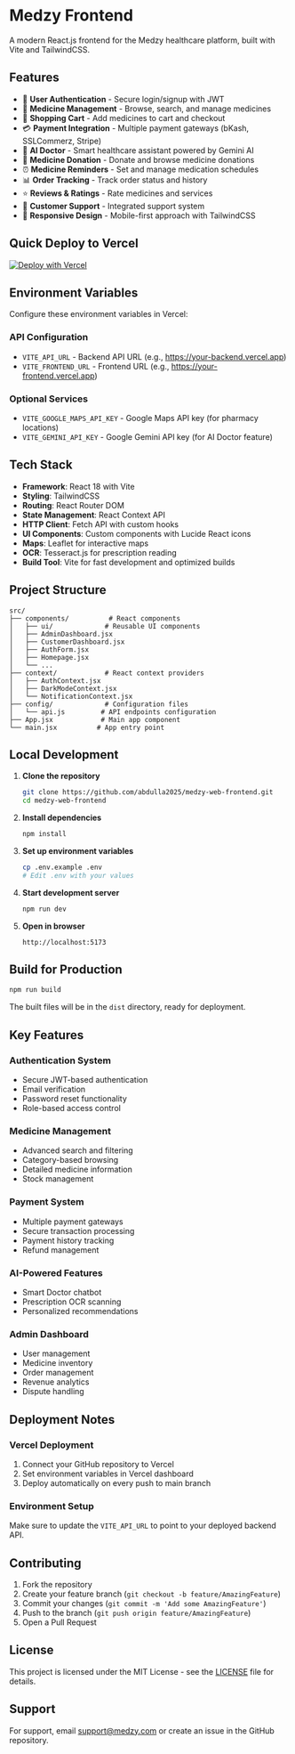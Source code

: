 # Medzy Frontend

A modern React.js frontend for the Medzy healthcare platform, built with Vite and TailwindCSS.

## Features

- 🔐 **User Authentication** - Secure login/signup with JWT
- 💊 **Medicine Management** - Browse, search, and manage medicines
- 🛒 **Shopping Cart** - Add medicines to cart and checkout
- 💳 **Payment Integration** - Multiple payment gateways (bKash, SSLCommerz, Stripe)
- 🤖 **AI Doctor** - Smart healthcare assistant powered by Gemini AI
- 💝 **Medicine Donation** - Donate and browse medicine donations
- ⏰ **Medicine Reminders** - Set and manage medication schedules
- 📊 **Order Tracking** - Track order status and history
- ⭐ **Reviews & Ratings** - Rate medicines and services
- 🎯 **Customer Support** - Integrated support system
- 📱 **Responsive Design** - Mobile-first approach with TailwindCSS

## Quick Deploy to Vercel

[![Deploy with Vercel](https://vercel.com/button)](https://vercel.com/new/clone?repository-url=https://github.com/abdulla2025/medzy-web-frontend)

## Environment Variables

Configure these environment variables in Vercel:

### API Configuration
- `VITE_API_URL` - Backend API URL (e.g., https://your-backend.vercel.app)
- `VITE_FRONTEND_URL` - Frontend URL (e.g., https://your-frontend.vercel.app)

### Optional Services
- `VITE_GOOGLE_MAPS_API_KEY` - Google Maps API key (for pharmacy locations)
- `VITE_GEMINI_API_KEY` - Google Gemini API key (for AI Doctor feature)

## Tech Stack

- **Framework**: React 18 with Vite
- **Styling**: TailwindCSS
- **Routing**: React Router DOM
- **State Management**: React Context API
- **HTTP Client**: Fetch API with custom hooks
- **UI Components**: Custom components with Lucide React icons
- **Maps**: Leaflet for interactive maps
- **OCR**: Tesseract.js for prescription reading
- **Build Tool**: Vite for fast development and optimized builds

## Project Structure

```
src/
├── components/          # React components
│   ├── ui/             # Reusable UI components
│   ├── AdminDashboard.jsx
│   ├── CustomerDashboard.jsx
│   ├── AuthForm.jsx
│   ├── Homepage.jsx
│   └── ...
├── context/            # React context providers
│   ├── AuthContext.jsx
│   ├── DarkModeContext.jsx
│   └── NotificationContext.jsx
├── config/             # Configuration files
│   └── api.js         # API endpoints configuration
├── App.jsx            # Main app component
└── main.jsx          # App entry point
```

## Local Development

1. **Clone the repository**
   ```bash
   git clone https://github.com/abdulla2025/medzy-web-frontend.git
   cd medzy-web-frontend
   ```

2. **Install dependencies**
   ```bash
   npm install
   ```

3. **Set up environment variables**
   ```bash
   cp .env.example .env
   # Edit .env with your values
   ```

4. **Start development server**
   ```bash
   npm run dev
   ```

5. **Open in browser**
   ```
   http://localhost:5173
   ```

## Build for Production

```bash
npm run build
```

The built files will be in the `dist` directory, ready for deployment.

## Key Features

### Authentication System
- Secure JWT-based authentication
- Email verification
- Password reset functionality
- Role-based access control

### Medicine Management
- Advanced search and filtering
- Category-based browsing
- Detailed medicine information
- Stock management

### Payment System
- Multiple payment gateways
- Secure transaction processing
- Payment history tracking
- Refund management

### AI-Powered Features
- Smart Doctor chatbot
- Prescription OCR scanning
- Personalized recommendations

### Admin Dashboard
- User management
- Medicine inventory
- Order management
- Revenue analytics
- Dispute handling

## Deployment Notes

### Vercel Deployment
1. Connect your GitHub repository to Vercel
2. Set environment variables in Vercel dashboard
3. Deploy automatically on every push to main branch

### Environment Setup
Make sure to update the `VITE_API_URL` to point to your deployed backend API.

## Contributing

1. Fork the repository
2. Create your feature branch (`git checkout -b feature/AmazingFeature`)
3. Commit your changes (`git commit -m 'Add some AmazingFeature'`)
4. Push to the branch (`git push origin feature/AmazingFeature`)
5. Open a Pull Request

## License

This project is licensed under the MIT License - see the [LICENSE](LICENSE) file for details.

## Support

For support, email support@medzy.com or create an issue in the GitHub repository.
